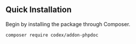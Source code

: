 <!---
title: PHPDoc
subtitle: Codex Addon
-->

## Quick Installation

Begin by installing the package through Composer.

```bash
composer require codex/addon-phpdoc
```

